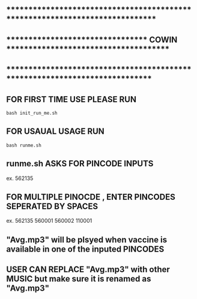 ## ****************************************************************************
## ******************************** COWIN *************************************
## ***************************************************************************

## FOR FIRST TIME USE PLEASE RUN
<code>bash init_run_me.sh</code>

## FOR USAUAL USAGE RUN
<code>bash runme.sh</code>

 ## runme.sh ASKS FOR PINCODE INPUTS

ex. 562135

## FOR MULTIPLE PINOCDE , ENTER PINCODES SEPERATED BY SPACES

ex. 562135 560001 560002 110001

## "Avg.mp3" will be plsyed when vaccine is available in one of the inputed PINCODES

## USER CAN REPLACE "Avg.mp3" with other MUSIC but make sure it is renamed as "Avg.mp3"

